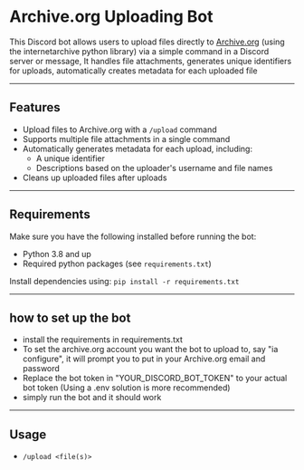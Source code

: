 # Archive.org Uploading Bot

This Discord bot allows users to upload files directly to [Archive.org](https://archive.org) (using the internetarchive python library) via a simple command in a Discord server or message, It handles file attachments, generates unique identifiers for uploads, automatically creates metadata for each uploaded file

---

## Features

- Upload files to Archive.org with a `/upload` command
- Supports multiple file attachments in a single command
- Automatically generates metadata for each upload, including:
  - A unique identifier
  - Descriptions based on the uploader's username and file names
- Cleans up uploaded files after uploads

---

## Requirements

Make sure you have the following installed before running the bot:

- Python 3.8 and up
- Required python packages (see `requirements.txt`)

Install dependencies using:
`pip install -r requirements.txt`

---

## how to set up the bot

- install the requirements in requirements.txt
- To set the archive.org account you want the bot to upload to, say "ia configure", it will prompt you to put in your Archive.org email and password
- Replace the bot token in "YOUR_DISCORD_BOT_TOKEN" to your actual bot token (Using a .env solution is more recommended)
- simply run the bot and it should work

---

## Usage

- `/upload <file(s)>`
